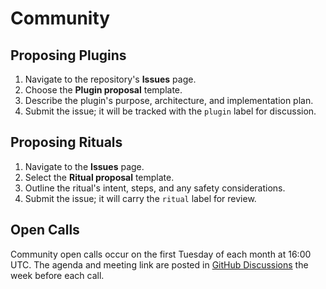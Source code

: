 # Community

## Proposing Plugins

1. Navigate to the repository's **Issues** page.
1. Choose the **Plugin proposal** template.
1. Describe the plugin's purpose, architecture, and implementation plan.
1. Submit the issue; it will be tracked with the `plugin` label for discussion.

## Proposing Rituals

1. Navigate to the **Issues** page.
1. Select the **Ritual proposal** template.
1. Outline the ritual's intent, steps, and any safety considerations.
1. Submit the issue; it will carry the `ritual` label for review.

## Open Calls

Community open calls occur on the first Tuesday of each month at 16:00 UTC.
The agenda and meeting link are posted in [GitHub Discussions](https://github.com/ABZU/ABZU/discussions) the week before each call.
